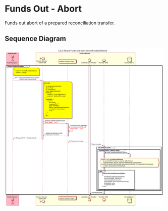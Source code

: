 # Funds Out - Abort

Funds out abort of a prepared reconciliation transfer.

## Sequence Diagram

![seq-recfunds-5.2.3-out-abort.svg](./assets/diagrams/sequence/seq-recfunds-5.2.3-out-abort.svg)
